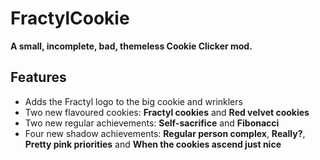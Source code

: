 # FractylCookie
**A small, incomplete, bad, themeless Cookie Clicker mod.**
## Features
- Adds the Fractyl logo to the big cookie and wrinklers
- Two new flavoured cookies: **Fractyl cookies** and **Red velvet cookies**
- Two new regular achievements: **Self-sacrifice** and **Fibonacci**
- Four new shadow achievements: **Regular person complex**, **Really?**, **Pretty pink priorities** and **When the cookies ascend just nice**
